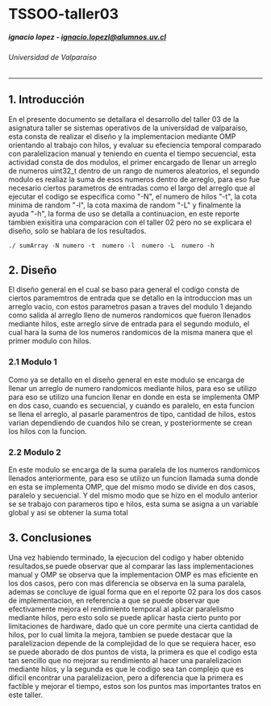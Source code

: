 # TSSOO-taller03

##### ignacio lopez - ignacio.lopezl@alumnos.uv.cl

###### Universidad de Valparaíso

---



## 1. Introducción

En el presente documento se detallara el desarrollo del taller 03 de la asignatura taller se sistemas operativos de la universidad de valparaiso, esta consta de realizar el diseño y la implementacion mediante OMP orientando al trabajo con hilos, y evaluar su efeciencia temporal comparado con paralelizacion manual y teniendo en cuenta el tiempo secuencial, esta actividad consta de dos modulos, el primer encargado de llenar un arreglo de numeros uint32_t dentro de un rango de numeros aleatorios, el segundo modulo es realiaz la suma de esos numeros dentro de arreglo, para eso fue necesario ciertos parametros de entradas como el largo del arreglo que al ejecutar el codigo se especifica como "-N", el numero de hilos "-t", la cota minima de random "-l", la cota maxima de random "-L" y finalmente la ayuda "-h", la forma de uso se detalla a continuacion, en este reporte tambien exisitira una comparacion con el taller 02 pero no se explicara el diseño, solo se hablara de los resultados.

```
./ sumArray -N numero -t  numero -l  numero -L  numero -h
```

## 2. Diseño
 
El diseño general en el cual se baso para general el codigo consta de ciertos paramemtros de entrada que se detallo en la introduccion mas un arreglo vacio, con estos parametros pasan a traves del modulo 1 dejando como salida al arreglo lleno de numeros randomicos que fueron llenados mediante hilos, este arreglo sirve de entrada para el segundo modulo, el cual hara la suma de los numeros randomicos de la misma manera que el primer modulo con hilos.

### 2.1 Modulo 1

 Como ya se detallo en el diseño general en este modulo se encarga de llenar un arreglo de numero randomicos mediante hilos, para eso se utilizo para eso se utilizo una funcion llenar en donde en esta se implementa OMP en dos caso, cuando es secuencial, y cuando es paralelo,  en esta funcion se llena el arreglo, al pasarle paramentros de tipo, cantidad de hilos, estos varian dependiendo de cuandos hilo se crean, y posteriormente se crean los hilos con la funcion.


### 2.2 Modulo 2
 
En este modulo se encarga de la suma paralela de los numeros randomicos llenados anteriormente, para eso se utilizo un funcion llamada suma donde en esta se implementa OMP, que del mismo modo se divide en dos casos, paralelo y secuencial. Y del mismo modo que se hizo en el modulo anterior se se trabajo con parameros tipo e hilos, esta suma se asigna a un variable global y asi se obtener la suma total

## 3. Conclusiones 
Una vez habiendo terminado, la ejecucion del codigo y haber obtenido resultados,se puede observar que al comparar las lass implementaciones manual y OMP se observa que la implementacion OMP es mas eficiente en los dos casos, pero con mas diferencia se observa en la suma paralela, ademas se concluye de igual forma que en el reporte 02 para los dos casos de implementacion, en referencia a que se puede observar que efectivamente mejora el rendimiento temporal al aplicar paralelismo mediante hilos, pero esto solo se puede aplicar hasta cierto punto por limitaciones de hardware, dado que un core permite una cierta cantidad de hilos, por lo cual limita la mejora, tambien se puede destacar que la paralelizacion depende de la complejidad de lo que se requiera hacer, eso se puede aborado de dos puntos de vista, la primera es que el codigo esta tan sencillo que no mejorar su rendimiento al hacer una paralelizacion mediante hilos, y la segunda es que le codigo sea tan complejo que es dificil encontrar una paralelizacion, pero a diferencia que la primera es factible y mejorar el tiempo, estos son los puntos mas importantes tratos en este taller.
